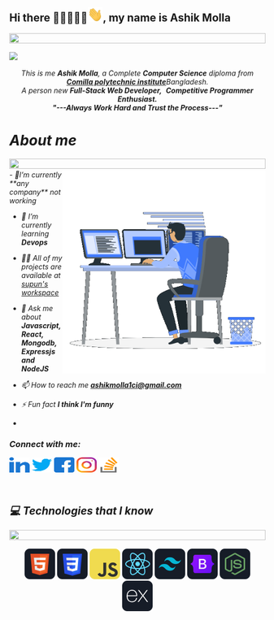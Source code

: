 ## Hi there 👨🏾‍🤝‍👨🏾<img src="https://raw.githubusercontent.com/ABSphreak/ABSphreak/master/gifs/Hi.gif" width="30px">, my name is Ashik Molla
<img src="https://i.imgur.com/dBaSKWF.gif" height="20" width="100%">
<p align="start">
  <a href="https://github.com/Ratheshan03/readme-typing-svg"><img src="https://readme-typing-svg.herokuapp.com?lines=I+am+web+Programer;I+am+try+Full+Stack+Web+Developer;I+am+Frontend+Web+Developer;My+education+Computer+Science+Diploma;I+learned+HTML+CSS+JS+ReactJS+NodeJs+Mongodb+Expressjs=true&width=600&height=50"></a></p>
<!-- <P>I made this project just for Learn, 
I’m a  Web developer who is passionate about making error-free websites with client satisfaction. I have a passion for learning and sharing my knowledge with others as publicly as possible. I love to solve real-world problems. I am strategic, goal-oriented, and always work with an end goal in mind. Most of the time I work with  but some technologies I enjoy working with include  JavaScript, ReactJS as well as 
</P> -->
<p align="center">
  <em>
    This is me <b>Ashik Molla</b>, a Complete <b>Computer Science</b> diploma from <a href="https://www.iit.ac.lk/"> <b>Comilla polytechnic institute</b></a>Bangladesh.</br>
    A person new <b>Full-Stack Web Developer,</b>&nbsp; <b>Competitive Programmer Enthusiast.</b>  
  <br>
  <b><i>"---Always Work Hard and Trust the Process---"</i></b>
</p>

# About me 
<img src="https://i.imgur.com/dBaSKWF.gif" height="20" width="100%">
<img align="right" alt="Coding" width="400" src="https://github.com/ashikmolla/ashikmolla/blob/main/images/229223263-cf2e4b07-2615-4f87-9c38-e37600f8381a.gif.crdownload">
<br>
- 🔭I’m currently **any company** not working 

- 🌱 I’m currently learning **Devops**

- 👨‍💻 All of my projects are available at [supun's workspace](http://supun.traditionalme.life)

- 💬 Ask me about **Javascript, React, Mongodb, Expressjs  and NodeJS**

- 📫 How to reach me **ashikmolla1ci@gmail.com**

  <!-- 📄 Know about my experiences [my experiences](http://supun.traditionalme.life/#resume)-->

- ⚡ Fun fact **I think I'm funny**
- <br>
<h3 align="left">Connect with me:</h3>
<p align="left">
<a href="https://linkedin.com/in/ashik-molla-228ab5289/" target="blank"><img align="center" src="https://github.com/ashikmolla/ashikmolla/blob/main/images/Social/linked-in-alt.svg" alt="supunnanayakkara" height="30" width="40" /></a>
  <a href="https://twitter.com/AshikMolla/" target="blank"><img align="center" src="https://github.com/ashikmolla/ashikmolla/blob/main/images/Social/twitter.svg" alt="supun___lk" height="30" width="40" /></a>
<a href="https://www.facebook.com/profile.php?id=100049388054800" target="blank"><img align="center" src="https://github.com/ashikmolla/ashikmolla/blob/main/images/Social/facebook.svg" alt="supun.nanayakkaraii" height="30" width="40" /></a>
<a href="https://www.instagram.com/alliakbooribneashik/" target="blank"><img align="center" src="https://github.com/ashikmolla/ashikmolla/blob/main/images/Social/instagram.svg" alt="supun___lk" height="30" width="40" /></a>
<a href="https://stackoverflow.com/" target="blank"><img align="center" src="https://github.com/ashikmolla/ashikmolla/blob/main/images/Social/stack-overflow.svg" alt="supun-nanayakkara" height="30" width="40" /></a>


</p>
<br>



## :computer: Technologies that I know

<img src="https://i.imgur.com/dBaSKWF.gif" height="20" width="100%">
<p align="center">
<img src="https://github.com/ashikmolla/ashikmolla/blob/main/images/icons/HTML.png"/>
<img src="https://github.com/ashikmolla/ashikmolla/blob/main/images/icons/css.png"/>
<img src="https://github.com/ashikmolla/ashikmolla/blob/main/images/icons/JavaScript.png"/>
<img src="https://github.com/ashikmolla/ashikmolla/blob/main/images/icons/react.png"/>
<img src="https://github.com/ashikmolla/ashikmolla/blob/main/images/icons/tailwind.png"/>
<img src="https://github.com/ashikmolla/ashikmolla/blob/main/images/icons/Bootsrap.png"/>
<img src="https://github.com/ashikmolla/ashikmolla/blob/main/images/icons/node.png"/>
<img src="https://github.com/ashikmolla/ashikmolla/blob/main/images/icons/express.png"/>
</p><br/>
